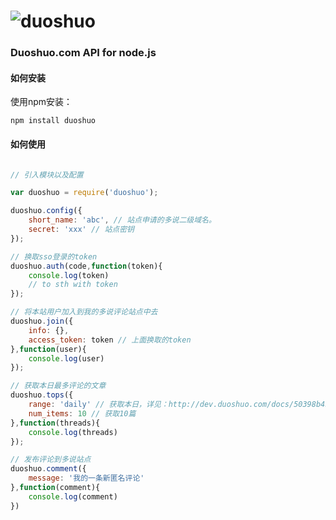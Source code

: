 ![duoshuo](http://ds.cdncache.org/avatar-50/205/32880.jpg)
=========

### Duoshuo.com API for node.js

#### 如何安装

使用npm安装：

`npm install duoshuo`

#### 如何使用

````javascript

// 引入模块以及配置

var duoshuo = require('duoshuo');

duoshuo.config({
    short_name: 'abc', // 站点申请的多说二级域名。
    secret: 'xxx' // 站点密钥
});

// 换取sso登录的token
duoshuo.auth(code,function(token){
    console.log(token)
    // to sth with token    
});

// 将本站用户加入到我的多说评论站点中去
duoshuo.join({
    info: {},
    access_token: token // 上面换取的token
},function(user){
    console.log(user)
});

// 获取本日最多评论的文章
duoshuo.tops({
    range: 'daily' // 获取本日，详见：http://dev.duoshuo.com/docs/50398b4b8551ece011000023
    num_items: 10 // 获取10篇
},function(threads){
    console.log(threads)
});

// 发布评论到多说站点
duoshuo.comment({
    message: '我的一条新匿名评论'   
},function(comment){
    console.log(comment)
})

````